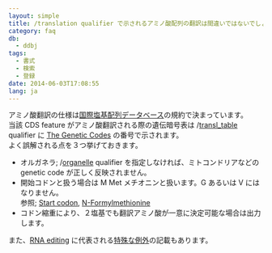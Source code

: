 ```yaml
---
layout: simple
title: /translation qualifier で示されるアミノ酸配列の翻訳は間違いではないでしょうか
category: faq
db:
  - ddbj
tags: 
  - 書式
  - 検索
  - 登録
date: 2014-06-03T17:08:55
lang: ja
---
```


アミノ酸翻訳の仕様は[国際塩基配列データベース](/about/insdc.html)の規約で決まっています。    
当該 CDS feature がアミノ酸翻訳される際の遺伝暗号表は /[transl_table](/ddbj/qualifiers.html#transl_table) qualifier に [The Genetic Codes](/ddbj/geneticcode-e.html) の番号で示されます。    
よく誤解される点を３つ挙げておきます。

- オルガネラ; /[organelle](/ddbj/qualifiers.html#organelle) qualifier を指定しなければ、ミトコンドリアなどの genetic code が正しく反映されません。
- 開始コドンと扱う場合は M Met メチオニンと扱います。G あるいは V にはなりません。    
   参照; [Start codon](http://en.wikipedia.org/wiki/Start_codon), [N-Formylmethionine](http://en.wikipedia.org/wiki/Formylmethionine)
- コドン縮重により、２塩基でも翻訳アミノ酸が一意に決定可能な場合は出力します。

また、[RNA editing](/ddbj/cds.html#stop_e) に代表される[特殊な例外](/faq/ja/how-to-describe-not-standard-genetic-code.html)の記載もあります。
